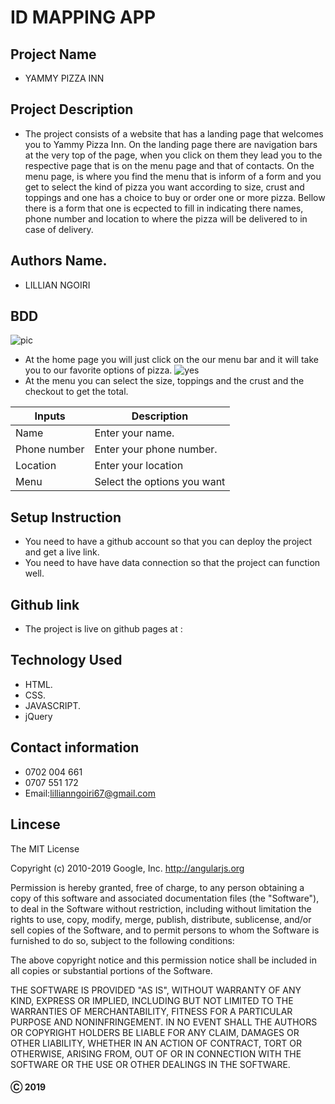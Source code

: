 # ID MAPPING APP
## Project Name
- YAMMY PIZZA INN
## Project Description 
- The project consists of a website that has a landing page that welcomes you to Yammy Pizza Inn. On the landing page there are navigation bars at the very top of the page, when you click on them they lead you to the respective page that is on the menu page and that of contacts. On the menu page, is where you find the menu that is inform of a form and you get to select the kind of pizza you want according to size, crust and toppings and one has a choice to buy or order one or more pizza. Bellow there is a form that one is ecpected to fill in indicating there names, phone number and location to where the pizza will be delivered to in case of delivery.
## Authors Name.
- LILLIAN NGOIRI
## BDD
![pic](images/pic.png)
- At the home page you will just click on the our menu bar and it will take you to our favorite options of pizza.
![yes](images/yes.png)
- At the menu you can select the size, toppings and the crust and the checkout to get the total.

|Inputs       | Description                             |
|-------------|-----------------------------------------|
|Name         | Enter your name.                        |
|Phone number | Enter your phone number.                |
|Location     | Enter your location                     |
|Menu         | Select the options you want             | 

## Setup Instruction
- You need to have a github account so that you can deploy the project and get a live link.
- You need to have have data connection so that the project can function well.
## Github link 
- The project is live on github pages at : 
## Technology Used
- HTML.
- CSS.
- JAVASCRIPT.
- jQuery
## Contact information
- 0702 004 661
- 0707 551 172
- Email:lillianngoiri67@gmail.com


## Lincese

The MIT License

Copyright (c) 2010-2019 Google, Inc. http://angularjs.org

Permission is hereby granted, free of charge, to any person obtaining a copy
of this software and associated documentation files (the "Software"), to deal
in the Software without restriction, including without limitation the rights
to use, copy, modify, merge, publish, distribute, sublicense, and/or sell
copies of the Software, and to permit persons to whom the Software is
furnished to do so, subject to the following conditions:

The above copyright notice and this permission notice shall be included in
all copies or substantial portions of the Software.

THE SOFTWARE IS PROVIDED "AS IS", WITHOUT WARRANTY OF ANY KIND, EXPRESS OR
IMPLIED, INCLUDING BUT NOT LIMITED TO THE WARRANTIES OF MERCHANTABILITY,
FITNESS FOR A PARTICULAR PURPOSE AND NONINFRINGEMENT. IN NO EVENT SHALL THE
AUTHORS OR COPYRIGHT HOLDERS BE LIABLE FOR ANY CLAIM, DAMAGES OR OTHER
LIABILITY, WHETHER IN AN ACTION OF CONTRACT, TORT OR OTHERWISE, ARISING FROM,
OUT OF OR IN CONNECTION WITH THE SOFTWARE OR THE USE OR OTHER DEALINGS IN
THE SOFTWARE.

#### &#9400; 2019 